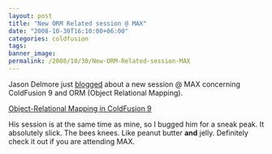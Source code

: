 ```yaml
---
layout: post
title: "New ORM Related session @ MAX"
date: "2008-10-30T16:10:00+06:00"
categories: coldfusion 
tags: 
banner_image: 
permalink: /2008/10/30/New-ORM-Related-session-MAX
---
```


Jason Delmore just <a href="http://www.cfinsider.com/index.cfm/2008/10/30/Object-Relational-Mapping-with-ColdFusion-9">blogged</a> about a new session @ MAX concerning ColdFusion 9 and ORM (Object Relational Mapping). 

<a href="http://max.adobe.com/na/sessions/browser/#861">Object-Relational Mapping in ColdFusion 9</a>

His session is at the same time as mine, so I bugged him for a sneak peak. It absolutely slick. The bees knees. Like peanut butter <b>and</b> jelly. Definitely check it out if you are attending MAX.